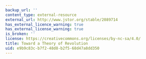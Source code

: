 ```yaml
---
backup_url: ''
content_type: external-resource
external_url: http://www.jstor.org/stable/2089714
has_external_licence_warning: true
has_external_license_warning: true
is_broken: ''
license: https://creativecommons.org/licenses/by-nc-sa/4.0/
title: Toward a Theory of Revolution
uid: e9b9c83c-b7f2-48d8-b2f5-68d47a8dd350
---
```

